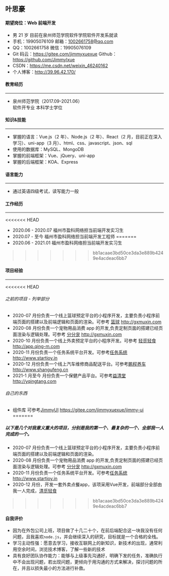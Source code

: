 ## 叶思豪

#### 期望岗位：Web 前端开发

- 男 21 岁 目前在泉州师范学院软件学院软件开发系就读
- 手机：19905076109 邮箱：1002661758@qq.com
- QQ：1002661758 微信：19905076109
- Git 码云：https://gitee.com/jimmyxuexue Github：https://github.com/Jimmylxue
- CSDN：https://me.csdn.net/weixin_46240162
- 个人博客：http://39.96.42.170/

#### 教育经历

---

- 泉州师范学院（2017.09-2021.06）  
  软件开专业 本科学士学位

#### 知识&技能

---

- 掌握的语言：Vue.js（2 年）、Node.js（2 年）、React（2 月，目前正在深入学习）、uni-app（3 月）、html、css、javascript、json、sql
- 使用的数据库：MySQL、MongoDB
- 掌握的前端框架：Vue、jQuery、uni-app
- 掌握的后端框架：KOA、Express

#### 语言能力

---

- 通过英语四级考试，读写能力一般

#### 工作经历

---

<<<<<<< HEAD
- 2020.06 - 2020.07 福州市盈科网络担当前端开发实习生
- 2020.07 - 至今 福州市盈科网络担当前端开发工程师
=======
- 2020.06 - 2021.01 福州市盈科网络担当前端开发实习生
>>>>>>> bb1acaae3bd50ce3da3e889b4249e4acdeac6bb7

#### 项目经验

---
<<<<<<< HEAD

###### 之前的项目 - 列举部分

- 2020-07 月份负责一个线上篮球预定平台的小程序开发，主要负责小程序前端页面的搭建以及前端逻辑和页面的渲染。可参考 [篮球](http://www.lkxdh.cn) http://gxmuxin.com
- 2020-08 月份负责一个宠物用品消费 app 的开发,负责定制页面的搭建已经页面渲染与逻辑处理。可参考 [分分宠](http://www.gxmuxin.com) http://gxmuxin.com
- 2020-10 月份负责一个线上外卖预定平台的小程序开发。可参考 [轻觅轻食](http://app.qing-m.com) http://app.qing-m.com
- 2020-11 月份负责一个任务系统平台开发。可参考[任务系统](http://www.startjoy.in) http://www.startjoy.in
- 2020-12 月份负责一个线上汽车维修商品配送平台。可参考[鹏程养车](http://www.shangufeng.cn) http://www.shangufeng.cn
- 2021-1 月至今 月份负责一个保健产品平台。可参考[益清堂](http://www.yqingtang.com) http://yqingtang.com

###### 自己的东西

- 组件库 可参考[JimmyUI](https://gitee.com/jimmyxuexue/jimmy-ui) https://gitee.com/jimmyxuexue/jimmy-ui
=======
##### 以下是几个对我意义重大的项目，分别是我的第一个、最复杂的一个、全部我一人完成的一个。
- 2020-07 月份负责一个线上篮球预定平台的小程序开发，主要负责小程序前端页面的搭建以及前端逻辑和页面的渲染。
- 2020-08 月份负责一个宠物用品消费 app 的开发,负责定制页面的搭建已经页面渲染与逻辑处理。可参考 [分分宠](http://gxmuxin.com) http://gxmuxin.com
- 2020-11 月份负责一个任务系统平台开发。可参考[任务系统](http://www.startjoy.in) http://www.startjoy.in
- 2020-12 月份，开发一套外卖点餐app，该项采用Vue开发，前端部分全部由我一人完成，[清觅轻食](http://app.qing-m.com/)
>>>>>>> bb1acaae3bd50ce3da3e889b4249e4acdeac6bb7


#### 自我评价
- 因为在外包公司上班，项目做了十几二十个，在前后端配合这一块我没有任何问题，且我喜欢`node.js`，并会继续深入的研究，目标就是一个合格的全栈。
- 学习主动性强：愿意去学习，接收互联网上的新知识，新技术的出现，通常利用空余时间，浏览技术博客，了解一些新的技术
- 具有良好团队协作能力：能够与上级事先沟通好，明确下发的任务，准确执行中不会出现问题，若出现问题，更倾向于用沟通的方式来解决，探讨问题的所在，并且以损失最小的方法进行补救。
